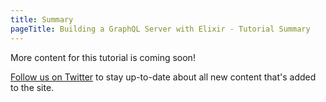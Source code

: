 ```yaml
---
title: Summary
pageTitle: Building a GraphQL Server with Elixir - Tutorial Summary
---
```


More content for this tutorial is coming soon! 

[Follow us on Twitter](https://twitter.com/graphcool) to stay up-to-date about all new content that's added to the site.
